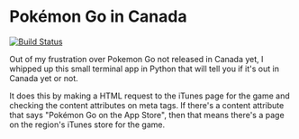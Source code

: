 # Pokémon Go in Canada

[![Build Status](https://travis-ci.org/Coteh/PokemonGoInCanada.svg?branch=master)](https://travis-ci.org/Coteh/PokemonGoInCanada)

Out of my frustration over Pokemon Go not released in Canada yet, I whipped up this small terminal app in Python that will tell you if it's out in Canada yet or not.

It does this by making a HTML request to the iTunes page for the game and checking the content attributes on meta tags.
If there's a content attribute that says "Pokémon Go on the App Store", then that means there's a page on the region's iTunes store for the game.

